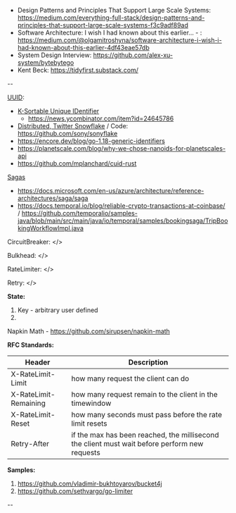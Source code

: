 - Design Patterns and Principles That Support Large Scale Systems: https://medium.com/everything-full-stack/design-patterns-and-principles-that-support-large-scale-systems-f3c9adf89ad
- Software Architecture: I wish I had known about this earlier… - : https://medium.com/@olgamitroshyna/software-architecture-i-wish-i-had-known-about-this-earlier-4df43eae57db
- System Design Interview: https://github.com/alex-xu-system/bytebytego
- Kent Beck: https://tidyfirst.substack.com/

--

[UUID](https://www.cockroachlabs.com/blog/what-is-a-uuid/):
- [K-Sortable Unique IDentifier](https://github.com/segmentio/ksuid) 
  - https://news.ycombinator.com/item?id=24645786 
- [Distributed, Twitter Snowflake](https://developer.twitter.com/en/docs/twitter-ids) / Code: https://github.com/sony/sonyflake
- https://encore.dev/blog/go-1.18-generic-identifiers
- https://planetscale.com/blog/why-we-chose-nanoids-for-planetscales-api
- https://github.com/mplanchard/cuid-rust

[Sagas](https://microservices.io/patterns/data/saga.html)
- https://docs.microsoft.com/en-us/azure/architecture/reference-architectures/saga/saga
- https://docs.temporal.io/blog/reliable-crypto-transactions-at-coinbase/ / https://github.com/temporalio/samples-java/blob/main/src/main/java/io/temporal/samples/bookingsaga/TripBookingWorkflowImpl.java

CircuitBreaker: </>

Bulkhead: </>

RateLimiter: </>

Retry: </>

**State:**

1. Key - arbitrary user defined 
2. 

Napkin Math - https://github.com/sirupsen/napkin-math

**RFC Standards:**

| Header | Description  |
| ------ | ------------ |
| X-RateLimit-Limit | how many request the client can do |
| X-RateLimit-Remaining | how many request remain to the client in the timewindow |
| X-RateLimit-Reset | how many seconds must pass before the rate limit resets |
| Retry-After | if the max has been reached, the millisecond the client must wait before perform new requests |

**Samples:**
1. https://github.com/vladimir-bukhtoyarov/bucket4j
2. https://github.com/sethvargo/go-limiter

--

